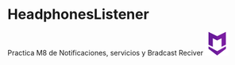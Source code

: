 # HeadphonesListener
Practica M8 de Notificaciones, servicios y Bradcast Reciver
![alt text](https://github.com/adam-p/markdown-here/raw/master/src/common/images/icon48.png "Logo Title Text 1")
